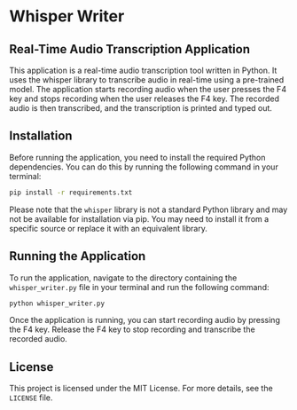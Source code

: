 # Whisper Writer
## Real-Time Audio Transcription Application

This application is a real-time audio transcription tool written in Python. It uses the whisper library to transcribe audio in real-time using a pre-trained model. The application starts recording audio when the user presses the F4 key and stops recording when the user releases the F4 key. The recorded audio is then transcribed, and the transcription is printed and typed out.

## Installation

Before running the application, you need to install the required Python dependencies. You can do this by running the following command in your terminal:

```bash
pip install -r requirements.txt
```

Please note that the `whisper` library is not a standard Python library and may not be available for installation via pip. You may need to install it from a specific source or replace it with an equivalent library.

## Running the Application

To run the application, navigate to the directory containing the `whisper_writer.py` file in your terminal and run the following command:

```bash
python whisper_writer.py
```

Once the application is running, you can start recording audio by pressing the F4 key. Release the F4 key to stop recording and transcribe the recorded audio.

## License

This project is licensed under the MIT License. For more details, see the `LICENSE` file.